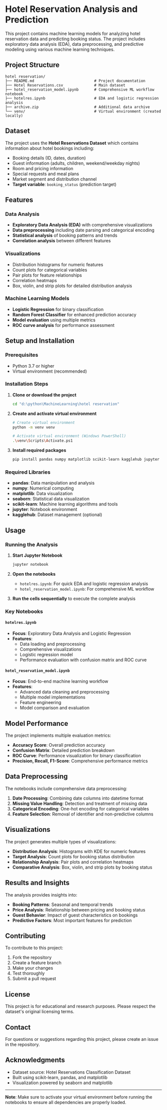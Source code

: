 # Hotel Reservation Analysis and Prediction

This project contains machine learning models for analyzing hotel reservation data and predicting booking status. The project includes exploratory data analysis (EDA), data preprocessing, and predictive modeling using various machine learning techniques.

## Project Structure

```
hotel reservation/
├── README.md                           # Project documentation
├── Hotel Reservations.csv              # Main dataset
├── hotel_reservation_model.ipynb       # Comprehensive ML workflow notebook
├── hotelres.ipynb                      # EDA and logistic regression analysis
├── archive.zip                         # Additional data archive
└── venv/                               # Virtual environment (created locally)
```

## Dataset

The project uses the **Hotel Reservations Dataset** which contains information about hotel bookings including:

- Booking details (ID, dates, duration)
- Guest information (adults, children, weekend/weekday nights)
- Room and pricing information
- Special requests and meal plans
- Market segment and distribution channel
- **Target variable**: `booking_status` (prediction target)

## Features

### Data Analysis
- **Exploratory Data Analysis (EDA)** with comprehensive visualizations
- **Data preprocessing** including date parsing and categorical encoding
- **Statistical analysis** of booking patterns and trends
- **Correlation analysis** between different features

### Visualizations
- Distribution histograms for numeric features
- Count plots for categorical variables
- Pair plots for feature relationships
- Correlation heatmaps
- Box, violin, and strip plots for detailed distribution analysis

### Machine Learning Models
- **Logistic Regression** for binary classification
- **Random Forest Classifier** for enhanced prediction accuracy
- **Model evaluation** using multiple metrics
- **ROC curve analysis** for performance assessment

## Setup and Installation

### Prerequisites
- Python 3.7 or higher
- Virtual environment (recommended)

### Installation Steps

1. **Clone or download the project**
   ```bash
   cd "d:\python\MachineLearning\hotel reservation"
   ```

2. **Create and activate virtual environment**
   ```bash
   # Create virtual environment
   python -m venv venv
   
   # Activate virtual environment (Windows PowerShell)
   .\venv\Scripts\Activate.ps1
   ```

3. **Install required packages**
   ```bash
   pip install pandas numpy matplotlib scikit-learn kagglehub jupyter ipykernel seaborn
   ```

### Required Libraries

- **pandas**: Data manipulation and analysis
- **numpy**: Numerical computing
- **matplotlib**: Data visualization
- **seaborn**: Statistical data visualization
- **scikit-learn**: Machine learning algorithms and tools
- **jupyter**: Notebook environment
- **kagglehub**: Dataset management (optional)

## Usage

### Running the Analysis

1. **Start Jupyter Notebook**
   ```bash
   jupyter notebook
   ```

2. **Open the notebooks**
   - `hotelres.ipynb`: For quick EDA and logistic regression analysis
   - `hotel_reservation_model.ipynb`: For comprehensive ML workflow

3. **Run the cells sequentially** to execute the complete analysis

### Key Notebooks

#### `hotelres.ipynb`
- **Focus**: Exploratory Data Analysis and Logistic Regression
- **Features**:
  - Data loading and preprocessing
  - Comprehensive visualizations
  - Logistic regression model
  - Performance evaluation with confusion matrix and ROC curve

#### `hotel_reservation_model.ipynb`
- **Focus**: End-to-end machine learning workflow
- **Features**:
  - Advanced data cleaning and preprocessing
  - Multiple model implementations
  - Feature engineering
  - Model comparison and evaluation

## Model Performance

The project implements multiple evaluation metrics:

- **Accuracy Score**: Overall prediction accuracy
- **Confusion Matrix**: Detailed prediction breakdown
- **ROC Curve**: Performance visualization for binary classification
- **Precision, Recall, F1-Score**: Comprehensive performance metrics

## Data Preprocessing

The notebooks include comprehensive data preprocessing:

1. **Date Processing**: Combining date columns into datetime format
2. **Missing Value Handling**: Detection and treatment of missing data
3. **Categorical Encoding**: One-hot encoding for categorical variables
4. **Feature Selection**: Removal of identifier and non-predictive columns

## Visualizations

The project generates multiple types of visualizations:

- **Distribution Analysis**: Histograms with KDE for numeric features
- **Target Analysis**: Count plots for booking status distribution
- **Relationship Analysis**: Pair plots and correlation heatmaps
- **Comparative Analysis**: Box, violin, and strip plots by booking status

## Results and Insights

The analysis provides insights into:

- **Booking Patterns**: Seasonal and temporal trends
- **Price Analysis**: Relationship between pricing and booking status
- **Guest Behavior**: Impact of guest characteristics on bookings
- **Predictive Factors**: Most important features for prediction

## Contributing

To contribute to this project:

1. Fork the repository
2. Create a feature branch
3. Make your changes
4. Test thoroughly
5. Submit a pull request

## License

This project is for educational and research purposes. Please respect the dataset's original licensing terms.

## Contact

For questions or suggestions regarding this project, please create an issue in the repository.

## Acknowledgments

- Dataset source: Hotel Reservations Classification Dataset
- Built using scikit-learn, pandas, and matplotlib
- Visualization powered by seaborn and matplotlib

---

**Note**: Make sure to activate your virtual environment before running the notebooks to ensure all dependencies are properly loaded.